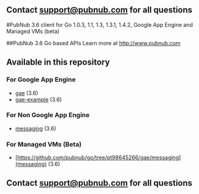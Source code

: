 ## Contact support@pubnub.com for all questions

#PubNub 3.6 client for Go 1.0.3, 1.1, 1.3, 1.3.1, 1.4.2, Google App Engine and Managed VMs  (beta)

##PubNub 3.6 Go based APIs
Learn more at http://www.pubnub.com

## Available in this repository

### For Google App Engine

* [gae](gae) (3.6)
* [gae-example](gae-example) (3.6)

### For Non Google App Engine

* [messaging](messaging) (3.6)

### For Managed VMs (Beta)

* [https://github.com/pubnub/go/tree/pt98645266/gae/messaging](messaging) (3.6)

## Contact support@pubnub.com for all questions
